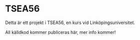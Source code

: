 # TSEA56
Detta är ett projekt i TSEA56, en kurs vid Linköpingsuniversitet.

All källdkod kommer publiceras här, mer info kommer!
